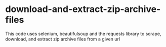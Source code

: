 # download-and-extract-zip-archive-files
This code uses selenium, beautifulsoup and the requests library to scrape, download, and extract zip archive files from a given url
